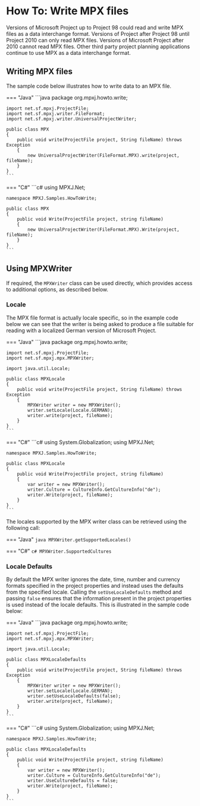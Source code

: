 # How To: Write MPX files
Versions of Microsoft Project up to Project 98 could read and write MPX files as
a data interchange format. Versions of Project after Project 98 until Project
2010 can only read MPX files. Versions of Microsoft Project after 2010 cannot
read MPX files. Other third party project planning applications continue to use
MPX as a data interchange format.

## Writing MPX files
The sample code below illustrates how to write data to an MPX file.

=== "Java"
	```java
	package org.mpxj.howto.write;
	
	import net.sf.mpxj.ProjectFile;
	import net.sf.mpxj.writer.FileFormat;
	import net.sf.mpxj.writer.UniversalProjectWriter;
	
	public class MPX
	{
		public void write(ProjectFile project, String fileName) throws Exception
		{
			new UniversalProjectWriter(FileFormat.MPX).write(project, fileName);
		}
	}
	```

=== "C#"
	```c#
	using MPXJ.Net;
	
	namespace MPXJ.Samples.HowToWrite;
	
	public class MPX
	{
		public void Write(ProjectFile project, string fileName)
		{
			new UniversalProjectWriter(FileFormat.MPX).Write(project, fileName);
		}
	}
	```

## Using MPXWriter
If required, the `MPXWriter` class can be used directly, which provides access
to additional options, as described below.

### Locale
The MPX file format is actually locale specific, so in the example code below we
can see that the writer is being asked to produce a file suitable for reading
with a localized German version of Microsoft Project.


=== "Java"
	```java
	package org.mpxj.howto.write;
	
	import net.sf.mpxj.ProjectFile;
	import net.sf.mpxj.mpx.MPXWriter;
	
	import java.util.Locale;
	
	public class MPXLocale
	{
		public void write(ProjectFile project, String fileName) throws Exception
		{
			MPXWriter writer = new MPXWriter();
			writer.setLocale(Locale.GERMAN);
			writer.write(project, fileName);
		}
	}
	```

=== "C#"
	```c#
	using System.Globalization;
	using MPXJ.Net;
	
	namespace MPXJ.Samples.HowToWrite;
	
	public class MPXLocale
	{
		public void Write(ProjectFile project, string fileName)
		{
			var writer = new MPXWriter();
			writer.Culture = CultureInfo.GetCultureInfo("de");
			writer.Write(project, fileName);
		}
	}
	```

The locales supported by the MPX writer class can be retrieved using
the following call:

=== "Java"
	```java
	MPXWriter.getSupportedLocales()
	```

=== "C#"
	```c#
	MPXWriter.SupportedCultures
	```

### Locale Defaults
By default the MPX writer ignores the date, time, number and currency formats
specified in the project properties and instead uses the defaults from the
specified locale. Calling the `setUseLocaleDefaults` method and passing `false`
ensures that the information present in the project properties is used instead
of the locale defaults. This is illustrated in the sample code below:

=== "Java"
	```java
	package org.mpxj.howto.write;
	
	import net.sf.mpxj.ProjectFile;
	import net.sf.mpxj.mpx.MPXWriter;
	
	import java.util.Locale;
	
	public class MPXLocaleDefaults
	{
		public void write(ProjectFile project, String fileName) throws Exception
		{
			MPXWriter writer = new MPXWriter();
			writer.setLocale(Locale.GERMAN);
			writer.setUseLocaleDefaults(false);
			writer.write(project, fileName);
		}
	}
	```

=== "C#"
	```c#
	using System.Globalization;
	using MPXJ.Net;
	
	namespace MPXJ.Samples.HowToWrite;
	
	public class MPXLocaleDefaults
	{
		public void Write(ProjectFile project, string fileName)
		{
			var writer = new MPXWriter();
			writer.Culture = CultureInfo.GetCultureInfo("de");
			writer.UseCultureDefaults = false;
			writer.Write(project, fileName);
		}
	}
	```
